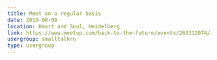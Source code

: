 ```yaml
---
title: Meet on a regular basis
date: 2019-08-09
location: Heart and Soul, Heidelberg
link: https://www.meetup.com/back-to-the-future/events/263312074/
usergroup: smalltalkrn
type: usergroup
---
```

